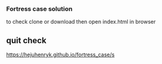 ### Fortress case solution

to check clone or download then open index.html in browser 

## quit check 
https://hejuhenryk.github.io/fortress_case/s